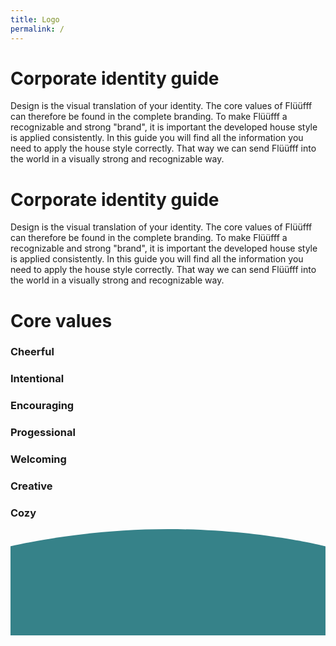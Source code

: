 ```yaml
---
title: Logo
permalink: /
---
```


<div class="container home-block">
    <div class="row">
        <h1>Corporate identity guide</h1>
        <p>Design is the visual translation of your identity. The core values of Flüüfff can therefore be found in the
            complete branding. To make Flüüfff a recognizable and strong "brand", it is important the developed house
            style is applied consistently. In this guide you will find all the information you need to apply the house
            style correctly. That way we can send Flüüfff into the world in a visually strong and recognizable way.</p>
    </div>
    <div class="row">
        <h1>Corporate identity guide</h1>
        <p>Design is the visual translation of your identity. The core values of Flüüfff can therefore be found in the
            complete branding. To make Flüüfff a recognizable and strong "brand", it is important the developed house
            style is applied consistently. In this guide you will find all the information you need to apply the house
            style correctly. That way we can send Flüüfff into the world in a visually strong and recognizable way.</p>
    </div>
</div>
<div class="container-fluid home-block-wrapper">
    <div class="container home-block-core">
        <div class="row">
            <h1>Core values</h1>
        </div>
        <div class="row">
            <div class="col-3">
                <div class="img-wrapper-round core-1"></div>
                <h3>Cheerful</h3>
            </div>
            <div class="col-3">
                <div class="img-wrapper-round core-2"></div>
                <h3>Intentional</h3>
            </div>
            <div class="col-3">
                <div class="img-wrapper-round core-3"></div>
                <h3>Encouraging</h3>
            </div>
            <div class="col-3">
                <div class="img-wrapper-round core-4"></div>
                <h3>Progessional</h3>
            </div>
        </div>
        <div class="row justify-content-center mb-4">
            <div class="col-3">
                <div class="img-wrapper-round core-5"></div>
                <h3>Welcoming</h3>
            </div>
            <div class="col-3">
                <div class="img-wrapper-round core-6"></div>
                <h3>Creative</h3>
            </div>
            <div class="col-3">
                <div class="img-wrapper-round core-7"></div>
                <h3>Cozy</h3>
            </div>
        </div>
    </div>
    <svg id="curve" data-name="Layer 1" xmlns="http://www.w3.org/2000/svg" viewBox="0 0 1920 648"><defs><style>.cls-1{fill:#368289;}</style></defs><title>background-curve</title><path class="cls-1" d="M0,537S427,432,960.5,432C1514,432,1920,537,1920,537v543H0Z" transform="translate(0 -432)"/></svg>
</div>
